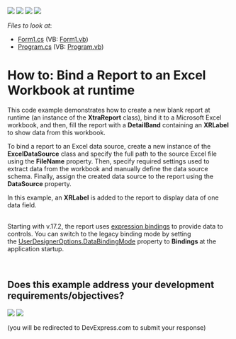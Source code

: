 <!-- default badges list -->
![](https://img.shields.io/endpoint?url=https://codecentral.devexpress.com/api/v1/VersionRange/128598617/17.2.3%2B)
[![](https://img.shields.io/badge/Open_in_DevExpress_Support_Center-FF7200?style=flat-square&logo=DevExpress&logoColor=white)](https://supportcenter.devexpress.com/ticket/details/T311954)
[![](https://img.shields.io/badge/📖_How_to_use_DevExpress_Examples-e9f6fc?style=flat-square)](https://docs.devexpress.com/GeneralInformation/403183)
[![](https://img.shields.io/badge/💬_Leave_Feedback-feecdd?style=flat-square)](#does-this-example-address-your-development-requirementsobjectives)
<!-- default badges end -->
<!-- default file list -->
*Files to look at*:

* [Form1.cs](./CS/BindingReportToExcelWorkbook/Form1.cs) (VB: [Form1.vb](./VB/BindingReportToExcelWorkbook/Form1.vb))
* [Program.cs](./CS/BindingReportToExcelWorkbook/Program.cs) (VB: [Program.vb](./VB/BindingReportToExcelWorkbook/Program.vb))
<!-- default file list end -->
# How to: Bind a Report to an Excel Workbook at runtime


<p>This code example demonstrates how to create a new blank report at runtime (an instance of the <strong>XtraReport</strong> class), bind it to a Microsoft Excel workbook, and then, fill the report with a <strong>DetailBand</strong> containing an <strong>XRLabel</strong> to show data from this workbook.</p>
<p>To bind a report to an Excel data source, create a new instance of the <strong>ExcelDataSource</strong> class and specify the full path to the source Excel file using the <strong>FileName</strong> property. Then, specify required settings used to extract data from the workbook and manually define the data source schema. Finally, assign the created data source to the report using the <strong>DataSource</strong> property.</p>
<p>In this example, an <strong>XRLabel</strong> is added to the report to display data of one data field.<br><br></p>
<p>Starting with v.17.2, the report uses <a href="https://documentation.devexpress.com/XtraReports/119236/Creating-Reports-in-Visual-Studio/Detailed-Guide-to-DevExpress-Reporting/Providing-Data-to-Reports/Data-Binding-Overview/Data-Binding-Modes">expression bindings</a> to provide data to controls. You can switch to the legacy binding mode by setting the <a href="https://documentation.devexpress.com/XtraReports/DevExpress.XtraReports.Configuration.UserDesignerOptions.DataBindingMode.property">UserDesignerOptions.DataBindingMode</a> property to <strong>Bindings </strong>at the application startup.</p>

<br/>


<!-- feedback -->
## Does this example address your development requirements/objectives?

[<img src="https://www.devexpress.com/support/examples/i/yes-button.svg"/>](https://www.devexpress.com/support/examples/survey.xml?utm_source=github&utm_campaign=reporting-winforms-bind-excel-runtime&~~~was_helpful=yes) [<img src="https://www.devexpress.com/support/examples/i/no-button.svg"/>](https://www.devexpress.com/support/examples/survey.xml?utm_source=github&utm_campaign=reporting-winforms-bind-excel-runtime&~~~was_helpful=no)

(you will be redirected to DevExpress.com to submit your response)
<!-- feedback end -->
